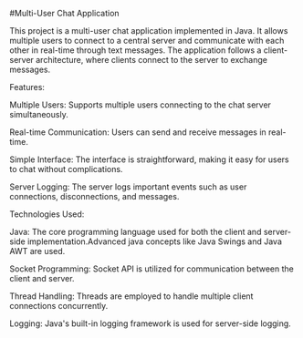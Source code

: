 #Multi-User Chat Application

This project is a multi-user chat application implemented in Java. It allows multiple users to connect to a central server and communicate with each other in real-time through text messages. The application follows a client-server architecture, where clients connect to the server to exchange messages.

Features:

Multiple Users: Supports multiple users connecting to the chat server simultaneously.

Real-time Communication: Users can send and receive messages in real-time.

Simple Interface: The interface is straightforward, making it easy for users to chat without complications.

Server Logging: The server logs important events such as user connections, disconnections, and messages.

Technologies Used:

Java: The core programming language used for both the client and server-side implementation.Advanced java concepts like Java Swings and Java AWT are used.

Socket Programming: Socket API is utilized for communication between the client and server.

Thread Handling: Threads are employed to handle multiple client connections concurrently.

Logging: Java's built-in logging framework is used for server-side logging.
